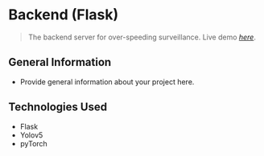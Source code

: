 # Backend (Flask)
> The backend server for over-speeding surveillance.
> Live demo [_here_](https://www.youtube.com/watch?v=dQw4w9WgXcQ). <!-- If you have the project hosted somewhere, include the link here. -->



## General Information
- Provide general information about your project here.


## Technologies Used
- Flask
- Yolov5
- pyTorch


